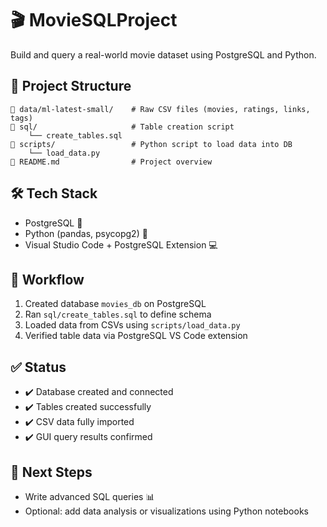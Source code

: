 # 🎬 MovieSQLProject

Build and query a real-world movie dataset using PostgreSQL and Python.

## 📂 Project Structure
```
📁 data/ml-latest-small/    # Raw CSV files (movies, ratings, links, tags)
📁 sql/                     # Table creation script
    └── create_tables.sql
📁 scripts/                 # Python script to load data into DB
    └── load_data.py
📄 README.md                # Project overview
```

## 🛠 Tech Stack

- PostgreSQL 🐘  
- Python (pandas, psycopg2) 🐍  
- Visual Studio Code + PostgreSQL Extension 💻  

## 🚀 Workflow

1. Created database `movies_db` on PostgreSQL  
2. Ran `sql/create_tables.sql` to define schema  
3. Loaded data from CSVs using `scripts/load_data.py`  
4. Verified table data via PostgreSQL VS Code extension  

## ✅ Status

- ✔️ Database created and connected  
- ✔️ Tables created successfully  
- ✔️ CSV data fully imported  
- ✔️ GUI query results confirmed  

## 🧠 Next Steps

- Write advanced SQL queries 📊  
- Optional: add data analysis or visualizations using Python notebooks  
